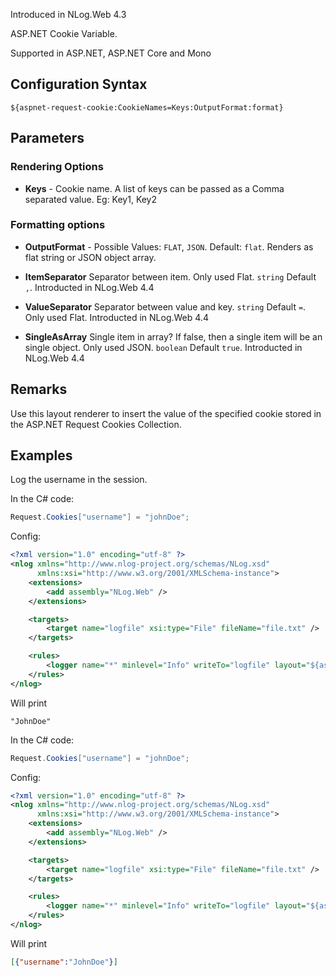 Introduced in NLog.Web 4.3

ASP.NET Cookie Variable. 

Supported in ASP.NET, ASP.NET Core and Mono

## Configuration Syntax
```
${aspnet-request-cookie:CookieNames=Keys:OutputFormat:format}
```

## Parameters
### Rendering Options
* **Keys** - Cookie name. A list of keys can be passed as a Comma separated value. Eg: Key1, Key2

### Formatting options
* **OutputFormat** - Possible Values: `FLAT`, `JSON`. Default: `flat`. Renders as flat string or JSON object array.

* **ItemSeparator** Separator between item. Only used Flat. `string` Default `,`. Introducted in NLog.Web 4.4
* **ValueSeparator** Separator between value and key. `string`  Default `=`. Only used Flat. Introducted in NLog.Web 4.4
* **SingleAsArray** Single item in array? If false, then a single item will be an single object. Only used JSON. `boolean` Default `true`. Introducted in NLog.Web 4.4






## Remarks
Use this layout renderer to insert the value of the specified cookie stored in the ASP.NET Request Cookies Collection.

## Examples

Log the username in the session.

In the C# code:
```c#
Request.Cookies["username"] = "johnDoe";
```

Config:
```xml
<?xml version="1.0" encoding="utf-8" ?>
<nlog xmlns="http://www.nlog-project.org/schemas/NLog.xsd"
      xmlns:xsi="http://www.w3.org/2001/XMLSchema-instance">
    <extensions>
        <add assembly="NLog.Web" />
    </extensions>

    <targets>
        <target name="logfile" xsi:type="File" fileName="file.txt" />
    </targets>

    <rules>
        <logger name="*" minlevel="Info" writeTo="logfile" layout="${aspnet-request-cookie:CookieNames=username}" />
    </rules>
</nlog>
```
Will print 
```
"JohnDoe"
```

In the C# code:
```c#
Request.Cookies["username"] = "johnDoe";
```

Config:
```xml
<?xml version="1.0" encoding="utf-8" ?>
<nlog xmlns="http://www.nlog-project.org/schemas/NLog.xsd"
      xmlns:xsi="http://www.w3.org/2001/XMLSchema-instance">
    <extensions>
        <add assembly="NLog.Web" />
    </extensions>

    <targets>
        <target name="logfile" xsi:type="File" fileName="file.txt" />
    </targets>

    <rules>
        <logger name="*" minlevel="Info" writeTo="logfile" layout="${aspnet-request-cookie:CookieNames=username;OutputFormat=JSON}" />
    </rules>
</nlog>
```
Will print 
```json
[{"username":"JohnDoe"}]
```
